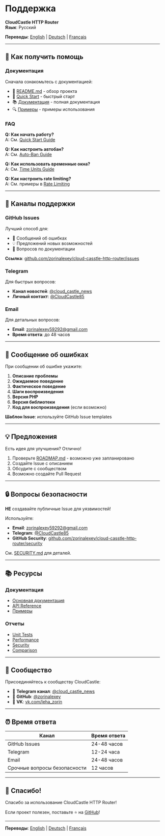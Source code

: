 # Поддержка

**CloudCastle HTTP Router**  
**Язык**: Русский

**Переводы**: [English](docs/en/documentation/SUPPORT.md) | [Deutsch](docs/de/documentation/SUPPORT.md) | [Français](docs/fr/documentation/SUPPORT.md)

---

## 🤝 Как получить помощь

### Документация

Сначала ознакомьтесь с документацией:

- 📖 [README.md](README.md) - обзор проекта
- 🚀 [Quick Start](docs/ru/documentation/quickstart.md) - быстрый старт
- 📚 [Документация](docs/ru/) - полная документация
- 🔍 [Примеры](examples/) - примеры использования

### FAQ

**Q: Как начать работу?**  
A: См. [Quick Start Guide](docs/ru/documentation/quickstart.md)

**Q: Как настроить автобан?**  
A: См. [Auto-Ban Guide](docs/ru/documentation/auto-ban.md)

**Q: Как использовать временные окна?**  
A: См. [Time Units Guide](docs/ru/documentation/time-units.md)

**Q: Как настроить rate limiting?**  
A: См. примеры в [Rate Limiting](docs/ru/documentation/rate-limiting.md)

---

## 💬 Каналы поддержки

### GitHub Issues

Лучший способ для:
- 🐛 Сообщений об ошибках
- 💡 Предложений новых возможностей
- 📝 Вопросов по документации

**Ссылка**: [github.com/zorinalexey/cloud-casstle-http-router/issues](https://github.com/zorinalexey/cloud-casstle-http-router/issues)

### Telegram

Для быстрых вопросов:
- **Канал новостей**: [@cloud_castle_news](https://t.me/cloud_castle_news)
- **Личный контакт**: [@CloudCastle85](https://t.me/CloudCastle85)

### Email

Для детальных вопросов:
- **Email**: zorinalexey59292@gmail.com
- **Время ответа**: до 48 часов

---

## 🐛 Сообщение об ошибках

При сообщении об ошибке укажите:

1. **Описание проблемы**
2. **Ожидаемое поведение**
3. **Фактическое поведение**
4. **Шаги воспроизведения**
5. **Версия PHP**
6. **Версия библиотеки**
7. **Код для воспроизведения** (если возможно)

**Шаблон Issue**: используйте GitHub Issue templates

---

## 💡 Предложения

Есть идея для улучшения? Отлично!

1. Проверьте [ROADMAP.md](ROADMAP.md) - возможно уже запланировано
2. Создайте Issue с описанием
3. Обсудите с сообществом
4. Возможно создайте Pull Request

---

## 🔒 Вопросы безопасности

**НЕ** создавайте публичные Issue для уязвимостей!

Используйте:
- **Email**: zorinalexey59292@gmail.com
- **Telegram**: [@CloudCastle85](https://t.me/CloudCastle85)
- **GitHub Security**: [github.com/zorinalexey/cloud-casstle-http-router/security](https://github.com/zorinalexey/cloud-casstle-http-router/security)

См. [SECURITY.md](SECURITY.md) для деталей.

---

## 📚 Ресурсы

### Документация
- [Основная документация](docs/ru/)
- [API Reference](docs/ru/documentation/api-reference.md)
- [Примеры](examples/)

### Отчеты
- [Unit Tests](docs/ru/reports/unit-tests.md)
- [Performance](docs/ru/reports/performance.md)
- [Security](docs/ru/reports/security.md)
- [Comparison](docs/ru/reports/comparison.md)

---

## 🤝 Сообщество

Присоединяйтесь к сообществу CloudCastle:

- 📱 **Telegram канал**: [@cloud_castle_news](https://t.me/cloud_castle_news)
- 🐙 **GitHub**: [@zorinalexey](https://github.com/zorinalexey)
- 💬 **VK**: [vk.com/leha_zorin](https://vk.com/leha_zorin)

---

## ⏰ Время ответа

| Канал | Время ответа |
|-------|--------------|
| GitHub Issues | 24-48 часов |
| Telegram | 12-24 часа |
| Email | 24-48 часов |
| Срочные вопросы безопасности | 12 часов |

---

## 💙 Спасибо!

Спасибо за использование CloudCastle HTTP Router!

Если проект полезен, поставьте ⭐ на [GitHub](https://github.com/zorinalexey/cloud-casstle-http-router)!

---

**Переводы**: [English](docs/en/documentation/SUPPORT.md) | [Deutsch](docs/de/documentation/SUPPORT.md) | [Français](docs/fr/documentation/SUPPORT.md)

